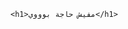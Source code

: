 <!DOCTYPE html>
<html lang="ar">
<head>
    <meta charset="UTF-8">
    <meta name="viewport" content="width=device-width, initial-scale=1.0">
    <title>Mo.Na Love Page</title>
   
      

    <h1>مفيش حاجة بوووي</h1>

   

  

</body>
</html>
